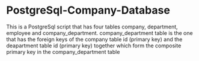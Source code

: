 # PostgreSql-Company-Database
This is a PostgreSql script that has four tables company, department, employee and company_department. company_department table is the one that has the foreign keys of the company table id (primary key) and the deapartment table id (primary key) together which form the composite primary key in the company_department table
